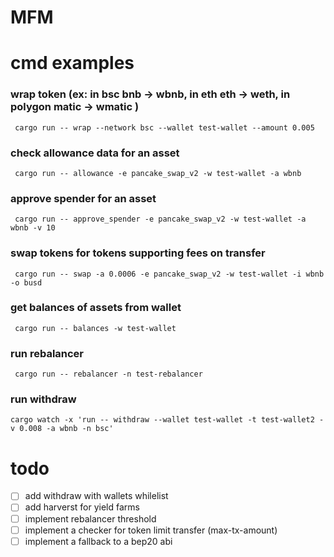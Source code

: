 # MFM

# cmd examples

### wrap token (ex: in bsc bnb -> wbnb, in eth eth -> weth, in polygon matic -> wmatic )
```
 cargo run -- wrap --network bsc --wallet test-wallet --amount 0.005
```

### check allowance data for an asset
```
 cargo run -- allowance -e pancake_swap_v2 -w test-wallet -a wbnb
```
### approve spender for an asset
```
 cargo run -- approve_spender -e pancake_swap_v2 -w test-wallet -a wbnb -v 10
```
### swap tokens for tokens supporting fees on transfer
```
 cargo run -- swap -a 0.0006 -e pancake_swap_v2 -w test-wallet -i wbnb -o busd
```
### get balances of assets from wallet
```
 cargo run -- balances -w test-wallet
```
### run rebalancer
```
 cargo run -- rebalancer -n test-rebalancer
```

### run withdraw
```
cargo watch -x 'run -- withdraw --wallet test-wallet -t test-wallet2 -v 0.008 -a wbnb -n bsc'
```

# todo

- [ ] add withdraw with wallets whilelist
- [ ] add harverst for yield farms
- [ ] implement rebalancer threshold
- [ ] implement a checker for token limit transfer (max-tx-amount)
- [ ] implement a fallback to a bep20 abi